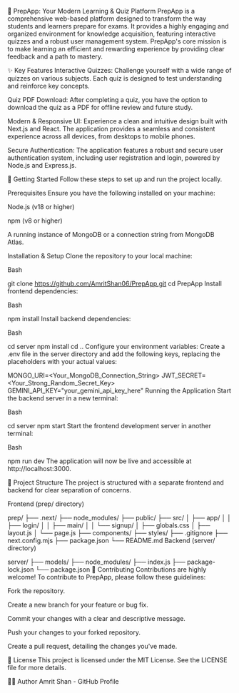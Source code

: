 🌟 PrepApp: Your Modern Learning & Quiz Platform
PrepApp is a comprehensive web-based platform designed to transform the way students and learners prepare for exams. It provides a highly engaging and organized environment for knowledge acquisition, featuring interactive quizzes and a robust user management system. PrepApp's core mission is to make learning an efficient and rewarding experience by providing clear feedback and a path to mastery.

✨ Key Features
Interactive Quizzes: Challenge yourself with a wide range of quizzes on various subjects. Each quiz is designed to test understanding and reinforce key concepts.

Quiz PDF Download: After completing a quiz, you have the option to download the quiz as a PDF for offline review and future study.

Modern & Responsive UI: Experience a clean and intuitive design built with Next.js and React. The application provides a seamless and consistent experience across all devices, from desktops to mobile phones.

Secure Authentication: The application features a robust and secure user authentication system, including user registration and login, powered by Node.js and Express.js.

🚀 Getting Started
Follow these steps to set up and run the project locally.

Prerequisites
Ensure you have the following installed on your machine:

Node.js (v18 or higher)

npm (v8 or higher)

A running instance of MongoDB or a connection string from MongoDB Atlas.

Installation & Setup
Clone the repository to your local machine:

Bash

git clone https://github.com/AmritShan06/PrepApp.git
cd PrepApp
Install frontend dependencies:

Bash

npm install
Install backend dependencies:

Bash

cd server
npm install
cd ..
Configure your environment variables:
Create a .env file in the server directory and add the following keys, replacing the placeholders with your actual values:

MONGO_URI=<Your_MongoDB_Connection_String>
JWT_SECRET=<Your_Strong_Random_Secret_Key>
GEMINI_API_KEY="your_gemini_api_key_here"
Running the Application
Start the backend server in a new terminal:

Bash

cd server
npm start
Start the frontend development server in another terminal:

Bash

npm run dev
The application will now be live and accessible at http://localhost:3000.

📁 Project Structure
The project is structured with a separate frontend and backend for clear separation of concerns.

Frontend (prep/ directory)

prep/
├── .next/
├── node_modules/
├── public/
├── src/
│   ├── app/
│   │   ├── login/
│   │   ├── main/
│   │   └── signup/
│   ├── globals.css
│   ├── layout.js
│   └── page.js
├── components/
├── styles/
├── .gitignore
├── next.config.mjs
├── package.json
└── README.md
Backend (server/ directory)

server/
├── models/
├── node_modules/
├── index.js
├── package-lock.json
└── package.json
🤝 Contributing
Contributions are highly welcome! To contribute to PrepApp, please follow these guidelines:

Fork the repository.

Create a new branch for your feature or bug fix.

Commit your changes with a clear and descriptive message.

Push your changes to your forked repository.

Create a pull request, detailing the changes you've made.

📄 License
This project is licensed under the MIT License. See the LICENSE file for more details.

👨‍💻 Author
Amrit Shan - GitHub Profile
